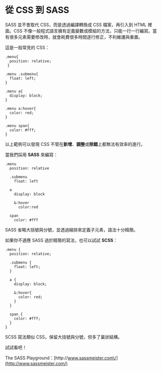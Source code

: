 # 從 CSS 到 SASS

SASS 並不會取代 CSS，而是透過編譯轉換成 CSS 檔案，再引入到 HTML 裡面。CSS 不像一般程式語言擁有定義變數或模組的方法，只能一行一行編寫。當有很多元素需要修改時，就會耗費很多時間逐行修正，不利維護與重置。

這是一般常見的 CSS：

```
.menu{
  position: relative; 
 }

.menu .submenu{ 
  float: left;
}

.menu a{
  display: block;
}

.menu a:hover{
  color: red;
}

.menu span{
  color: #fff;
} 
```

以上範例可以發現 CSS 不管在**新增**、**調整**或**除錯**上都無法有效率的進行。

當我們採用 **SASS** 來編寫：

```
.menu
  position: relative

  .submenu
    float: left

  a
    display: block

    &:hover
      color:red

  span
    color: #fff
```

SASS 省略大括號與分號，並透過縮排來定義子元素，語法十分精簡。

如果你不適應 SASS 過於精簡的寫法，也可以試試 **SCSS**：

```
.menu {
  position: relative;

  .submenu {
    float: left;
  }

  a {
    display: block;
    
    &:hover{
      color: red;
    }
  }

  span {
    color: #fff;
  }
}
```

SCSS 寫法類似 CSS，保留大括號與分號，但多了巢狀結構。

試試看吧！

The SASS Playground：[http:\/\/www.sassmeister.com\/](http://www.sassmeister.com/)


